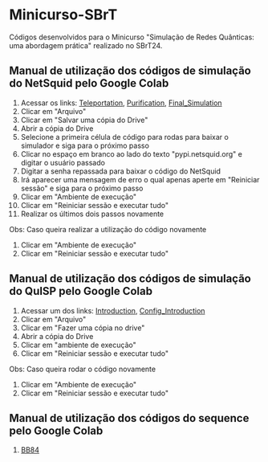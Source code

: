 # Minicurso-SBrT
Códigos desenvolvidos para o Minicurso "Simulação de Redes Quânticas: uma abordagem prática" realizado no SBrT24.

## Manual de utilização dos códigos de simulação do NetSquid pelo Google Colab
1. Acessar os links: [Teleportation](https://colab.research.google.com/drive/1k4Niumhm3cZ_r_MdYsjzN0pj6zbU-wBb?usp=drive_link), [Purification](https://colab.research.google.com/drive/1gxYSsgi4bogyv0D2zu9eLu4LkGOM8iyj?usp=drive_link), [Final_Simulation](https://colab.research.google.com/drive/1Tyn8Isoca8fA0gq2hXDQBRW2eKhp1ED9?usp=drive_link) 
1. Clicar em "Arquivo"
1. Clicar em "Salvar uma cópia do Drive"
1. Abrir a cópia do Drive
1. Selecione a primeira célula de código para rodas para baixar o simulador e siga para o próximo passo
1. Clicar no espaço em branco ao lado do texto "pypi.netsquid.org" e digitar o usuário passado
1. Digitar a senha repassada para baixar o código do NetSquid
1. Irá aparecer uma mensagem de erro o qual apenas aperte em "Reiniciar sessão" e siga para o próximo passo
1. Clicar em "Ambiente de execução"
1. Clicar em "Reiniciar sessão e executar tudo"
1. Realizar os últimos dois passos novamente 

Obs: Caso queira realizar a utilização do código novamente
1. Clicar em "Ambiente de execução"
1. Clicar em "Reiniciar sessão e executar tudo"

## Manual de utilização dos códigos de simulação do QuISP pelo Google Colab
1. Acessar um dos links: [Introduction](https://colab.research.google.com/drive/1p1FDyeVLBafgvbIa7cYzLL9kUe7k9dU4?usp=drive_link), [Config_Introduction](https://colab.research.google.com/drive/11Wuggw9IdszaHEPfhZOsFlPQD2dUGFeN?usp=drive_link)
1. Clicar em "Arquivo"
1. Clicar em "Fazer uma cópia no drive"
1. Abrir a cópia do Drive
1. Clicar em "ambiente de execução"
1. Clicar em "Reiniciar sessão e executar tudo"  

Obs: Caso queira rodar o código novamente
1. Clicar em "Ambiente de execução"
1. Clicar em "Reiniciar sessão e executar tudo"  

## Manual de utilização dos códigos do sequence pelo Google Colab
1. [BB84](https://colab.research.google.com/drive/1krBs2N4twcVHKslKEpRBSFxWRTXaqfco?usp=drive_link)
